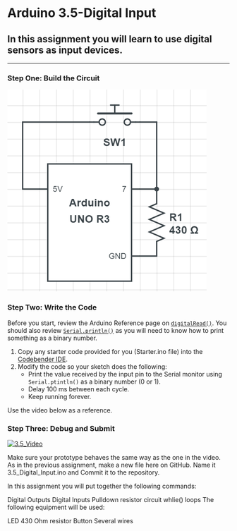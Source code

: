 # Arduino 3.5-Digital Input
## In this assignment you will learn to use digital sensors as input devices.  

---

### Step One: Build the Circuit

![pulldown circuit](https://github.com/WHS-Robotics-Classes/3.5-Digital_Input/blob/main/pulldown.PNG?raw=true)

### Step Two: Write the Code

Before you start, review the Arduino Reference page on [`digitalRead()`](https://www.arduino.cc/reference/en/language/functions/digital-io/digitalread/).  You should also review [`Serial.println()`](https://www.arduino.cc/reference/en/language/functions/communication/serial/println/) as you will need to know how to print something as a binary number.

1. Copy any starter code provided for you (Starter.ino file) into the [Codebender IDE](https://edu.codebender.cc/class/1ajtp).
2. Modify the code so your sketch does the following:
    - Print the value received by the input pin to the Serial monitor using `Serial.ptintln()` as a binary number (0 or 1).
    - Delay 100 ms between each cycle.
    - Keep running forever.

Use the video below as a reference.

### Step Three: Debug and Submit

[![3.5_Video](http://img.youtube.com/vi/Nc7hQMbBjHo/0.jpg)](https://www.youtube.com/watch?v=Nc7hQMbBjHo "3.5-Digital Input Video")

Make sure your prototype behaves the same way as the one in the video. As in the previous assignment, make a new file here on GitHub. Name it 3.5_Digital_Input.ino and Commit it to the repository.


In this assignment you will put together the following commands:

Digital Outputs
Digital Inputs
Pulldown resistor circuit
whlie() loops
The following equipment will be used:

LED
430 Ohm resistor
Button
Several wires

